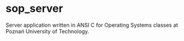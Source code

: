 sop_server
==========

Server application written in ANSI C for Operating Systems classes at Poznań University of Technology.
